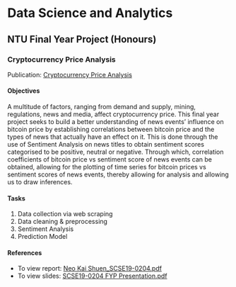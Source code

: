 # Data Science and Analytics

## NTU Final Year Project (Honours)

### Cryptocurrency Price Analysis
Publication: [Cryptocurrency Price Analysis](https://dr.ntu.edu.sg/entities/publication/0b9fb091-8177-482c-90d0-a4794fbc36e8) 

#### Objectives
A multitude of factors, ranging from demand and supply, mining, regulations, news and media, affect cryptocurrency price. This final year project seeks to build a better understanding of news events’ influence on bitcoin price by establishing correlations between bitcoin price and the types of news that actually have an effect on it. This is done through the use of Sentiment Analysis on news titles to obtain sentiment scores categorised to be positive, neutral or negative. Through which, correlation coefficients of bitcoin price vs sentiment score of news events can be obtained, allowing for the plotting of time series for bitcoin prices vs sentiment scores of news events, thereby allowing for analysis and allowing us to draw inferences.

#### Tasks
1. Data collection via web scraping
2. Data cleaning & preprocessing
3. Sentiment Analysis
4. Prediction Model

#### References
- To view report: [Neo Kai Shuen_SCSE19-0204.pdf](https://github.com/kai-shuen-neo/ds_PriceAnalysis/blob/main/Neo%20Kai%20Shuen_SCSE19-0204.pdf)
- To view slides: [SCSE19-0204 FYP Presentation.pdf
](https://github.com/kai-shuen-neo/ds_PriceAnalysis/blob/main/SCSE19-0204%20FYP%20Presentation.pdf)
